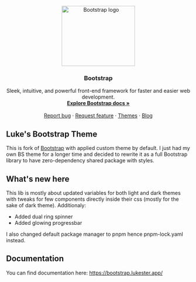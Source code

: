<p align="center">
  <a href="https://getbootstrap.com/">
    <img src="https://getbootstrap.com/docs/5.3/assets/brand/bootstrap-logo-shadow.png" alt="Bootstrap logo" width="200" height="165">
  </a>
</p>

<h3 align="center">Bootstrap</h3>

<p align="center">
  Sleek, intuitive, and powerful front-end framework for faster and easier web development.
  <br>
  <a href="https://getbootstrap.com/docs/5.3/"><strong>Explore Bootstrap docs »</strong></a>
  <br>
  <br>
  <a href="https://github.com/twbs/bootstrap/issues/new?assignees=-&labels=bug&template=bug_report.yml">Report bug</a>
  ·
  <a href="https://github.com/twbs/bootstrap/issues/new?assignees=&labels=feature&template=feature_request.yml">Request feature</a>
  ·
  <a href="https://themes.getbootstrap.com/">Themes</a>
  ·
  <a href="https://blog.getbootstrap.com/">Blog</a>
</p>


## Luke's Bootstrap Theme

This is fork of [Bootstrap](https://github.com/twbs/bootstrap) with applied custom theme by default. I just had my own BS theme for a longer time and decided to rewrite it as a full Bootstrap library to have zero-dependency shared package with styles.

## What's new here

This lib is mostly about updated variables for both light and dark themes with tweaks for few components directly inside their css (mostly for the sake of dark theme). Additionaly:

- Added dual ring spinner
- Added glowing progressbar

I also changed default package manager to pnpm hence pnpm-lock.yaml instead.

## Documentation

You can find documentation here: https://bootstrap.lukester.app/
